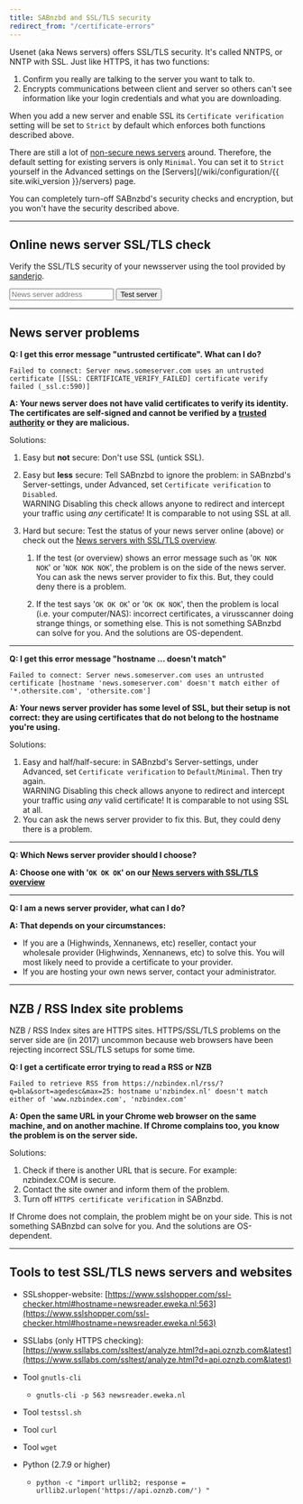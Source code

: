 ```yaml
---
title: SABnzbd and SSL/TLS security
redirect_from: "/certificate-errors"
---
```

Usenet (aka News servers) offers SSL/TLS security. It's called NNTPS, or NNTP with SSL. Just like HTTPS, it has two functions:

1. Confirm you really are talking to the server you want to talk to.
2. Encrypts communications between client and server so others can't see information like your login credentials and what you are downloading.

When you add a new server and enable SSL its `Certificate verification` setting will be set to `Strict` by default which enforces both functions described above.

There are still a lot of [non-secure news servers](https://www.appelboor.com/newsservers/newsservers-with-SSL.html) around. Therefore, the default setting for existing servers is only `Minimal`. You can set it to `Strict` yourself in the Advanced settings on the [Servers](/wiki/configuration/{{ site.wiki_version }}/servers) page.

You can completely turn-off SABnzbd's security checks and encryption, but you won't have the security described above.

-------------------

Online news server SSL/TLS check
-------------------

Verify the SSL/TLS security of your newsserver using the tool provided by [sanderjo](https://github.com/sanderjo).

<form class="form-inline newsserver-test" action="https://www.appelboor.com/cgi-bin/check_newsserver.py" method="GET" target="_blank">
  <div class="form-group">
    <input type="text" class="form-control" placeholder="News server address" name="server">
    <button type="submit" class="btn btn-success">Test server <span class="glyphicon glyphicon-chevron-right"></span></button>
  </div>
</form>



-------------------

News server problems
-------------------
**Q: I get this error message "untrusted certificate". What can I do?**

    Failed to connect: Server news.someserver.com uses an untrusted certificate [[SSL: CERTIFICATE_VERIFY_FAILED] certificate verify failed (_ssl.c:590)]

**A: Your news server does not have valid certificates to verify its identity. The certificates are self-signed and cannot be verified by a [trusted authority](https://en.wikipedia.org/wiki/Certificate_authority) or they are malicious.**

Solutions:

1. Easy but **not** secure: Don't use SSL (untick SSL).
2. Easy but **less** secure: Tell SABnzbd to ignore the problem: in SABnzbd's Server-settings, under Advanced, set `Certificate verification` to `Disabled`.<br> <span class="label label-danger">WARNING</span> Disabling this check allows anyone to redirect and intercept your traffic using *any* certificate! It is comparable to not using SSL at all.
3. Hard but secure: Test the status of your news server online (above) or check out the [News servers with SSL/TLS overview](https://www.appelboor.com/newsservers/newsservers-with-SSL.html).

    1. If the test (or overview) shows an error message such as '`OK NOK NOK`' or '`NOK NOK NOK`', the problem is on the side of the news server. You can ask the news server provider to fix this. But, they could deny there is a problem.

    2. If the test says '`OK OK OK`' or '`OK OK NOK`', then the problem is local (i.e. your computer/NAS): incorrect certificates, a virusscanner doing strange things, or something else. This is not something SABnzbd can solve for you. And the solutions are OS-dependent.

* * *

**Q: I get this error message "hostname ... doesn't match"**

    Failed to connect: Server news.someserver.com uses an untrusted certificate [hostname 'news.someserver.com' doesn't match either of '*.othersite.com', 'othersite.com']

**A: Your news server provider has some level of SSL, but their setup is not correct: they are using certificates that do not belong to the hostname you're using.**

Solutions:

1. Easy and half/half-secure: in SABnzbd's Server-settings, under Advanced, set `Certificate verification` to `Default`/`Minimal`. Then try again.<br> <span class="label label-danger">WARNING</span> Disabling this check allows anyone to redirect and intercept your traffic using *any* valid certificate!  It is comparable to not using SSL at all.
2. You can ask the news server provider to fix this. But, they could deny there is a problem.

* * *

**Q: Which News server provider should I choose?**

**A: Choose one with '`OK OK OK`' on our [News servers with SSL/TLS overview](https://www.appelboor.com/newsservers/newsservers-with-SSL.html)**

* * *

**Q: I am a news server provider, what can I do?**

**A: That depends on your circumstances:**

* If you are a (Highwinds, Xennanews, etc) reseller, contact your wholesale provider (Highwinds, Xennanews, etc) to solve this. You will most likely need to provide a certificate to your provider.
* If you are hosting your own news server, contact your administrator.

-------------------

NZB / RSS Index site problems
-----------------------------

NZB / RSS Index sites are HTTPS sites. HTTPS/SSL/TLS problems on the server side are (in 2017) uncommon because web browsers have been rejecting incorrect SSL/TLS setups for some time.

**Q: I get a certificate error trying to read a RSS or NZB**

    Failed to retrieve RSS from https://nzbindex.nl/rss/?q=bla&sort=agedesc&max=25: hostname u'nzbindex.nl' doesn't match either of 'www.nzbindex.com', 'nzbindex.com'

**A: Open the same URL in your Chrome web browser on the same machine, and on another machine. If Chrome complains too, you know the problem is on the server side.**

Solutions:

1. Check if there is another URL that is secure. For example: nzbindex.COM is secure.
2. Contact the site owner and inform them of the problem.
3. Turn off `HTTPS certificate verification` in SABnzbd.

If Chrome does not complain, the problem might be on your side. This is not something SABnzbd can solve for you. And the solutions are OS-dependent.

-------------------

Tools to test SSL/TLS news servers and websites
-----------------------------------------------

* SSLshopper-website: [https://www.sslshopper.com/ssl-checker.html#hostname=newsreader.eweka.nl:563](https://www.sslshopper.com/ssl-checker.html#hostname=newsreader.eweka.nl:563)

* SSLlabs (only HTTPS checking): [https://www.ssllabs.com/ssltest/analyze.html?d=api.oznzb.com&latest](https://www.ssllabs.com/ssltest/analyze.html?d=api.oznzb.com&latest)

* Tool `gnutls-cli`
    * `gnutls-cli -p 563 newsreader.eweka.nl`
* Tool `testssl.sh`
* Tool `curl`
* Tool `wget`
* Python (2.7.9 or higher)
    * `python -c "import urllib2; response = urllib2.urlopen('https://api.oznzb.com/') "`

